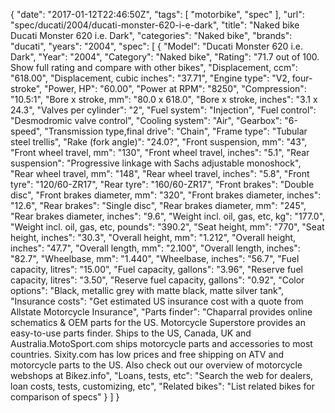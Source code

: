 {
    "date": "2017-01-12T22:46:50Z",
    "tags": [
        "motorbike",
        "spec"
    ],
    "url": "spec\/ducati\/2004\/ducati-monster-620-i-e-dark",
    "title": "Naked bike Ducati Monster 620 i.e. Dark",
    "categories": "Naked bike",
    "brands": "ducati",
    "years": "2004",
    "spec": [
        {
            "Model": "Ducati Monster 620 i.e. Dark",
            "Year": "2004",
            "Category": "Naked bike",
            "Rating": "71.7 out of 100. Show full rating and compare with other bikes",
            "Displacement, ccm": "618.00",
            "Displacement, cubic inches": "37.71",
            "Engine type": "V2, four-stroke",
            "Power, HP": "60.00",
            "Power at RPM": "8250",
            "Compression": "10.5:1",
            "Bore x stroke, mm": "80.0 x 618.0",
            "Bore x stroke, inches": "3.1 x 24.3",
            "Valves per cylinder": "2",
            "Fuel system": "Injection",
            "Fuel control": "Desmodromic valve control",
            "Cooling system": "Air",
            "Gearbox": "6-speed",
            "Transmission type,final drive": "Chain",
            "Frame type": "Tubular steel trellis",
            "Rake (fork angle)": "24.0?",
            "Front suspension, mm": "43",
            "Front wheel travel, mm": "130",
            "Front wheel travel, inches": "5.1",
            "Rear suspension": "Progressive linkage with Sachs adjustable monoshock",
            "Rear wheel travel, mm": "148",
            "Rear wheel travel, inches": "5.8",
            "Front tyre": "120\/60-ZR17",
            "Rear tyre": "160\/60-ZR17",
            "Front brakes": "Double disc",
            "Front brakes diameter, mm": "320",
            "Front brakes diameter, inches": "12.6",
            "Rear brakes": "Single disc",
            "Rear brakes diameter, mm": "245",
            "Rear brakes diameter, inches": "9.6",
            "Weight incl. oil, gas, etc, kg": "177.0",
            "Weight incl. oil, gas, etc, pounds": "390.2",
            "Seat height, mm": "770",
            "Seat height, inches": "30.3",
            "Overall height, mm": "1.212",
            "Overall height, inches": "47.7",
            "Overall length, mm": "2.100",
            "Overall length, inches": "82.7",
            "Wheelbase, mm": "1.440",
            "Wheelbase, inches": "56.7",
            "Fuel capacity, litres": "15.00",
            "Fuel capacity, gallons": "3.96",
            "Reserve fuel capacity, litres": "3.50",
            "Reserve fuel capacity, gallons": "0.92",
            "Color options": "Black, metallic grey with matte black, matte silver tank",
            "Insurance costs": "Get estimated US insurance cost with a quote from Allstate Motorcycle Insurance",
            "Parts finder": "Chaparral provides online schematics & OEM parts for the US.   Motorcycle Superstore provides an easy-to-use parts finder. Ships to the US, Canada, UK and Australia.MotoSport.com ships motorcycle parts and accessories to most countries.    Sixity.com has low prices and free shipping on ATV and motorcycle parts to the US. Also check out our overview of motorcycle webshops at Bikez.info",
            "Loans, tests, etc": "Search the web for dealers, loan costs, tests, customizing, etc",
            "Related bikes": "List related bikes for comparison of specs"
        }
    ]
}